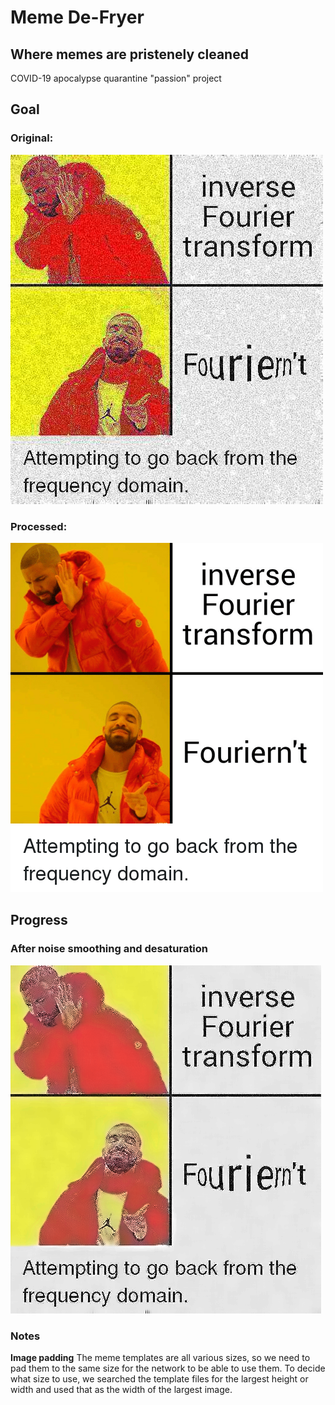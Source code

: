 # Meme De-Fryer
## Where memes are pristenely cleaned  
COVID-19 apocalypse quarantine "passion" project

## Goal
### Original:
![Deep fried meme](img/deepfried.png "Deep fried meme")
### Processed:
![Clean meme](img/unfried.png "Clean meme")
## Progress
### After noise smoothing and desaturation
![Smoothing](img/smoothing.png "Smoothing")

### Notes
**Image padding**
The meme templates are all various sizes, so we need to pad them to the same size for the network
to be able to use them. To decide what size to use, we searched the template files for the largest
height or width and used that as the width of the largest image.

